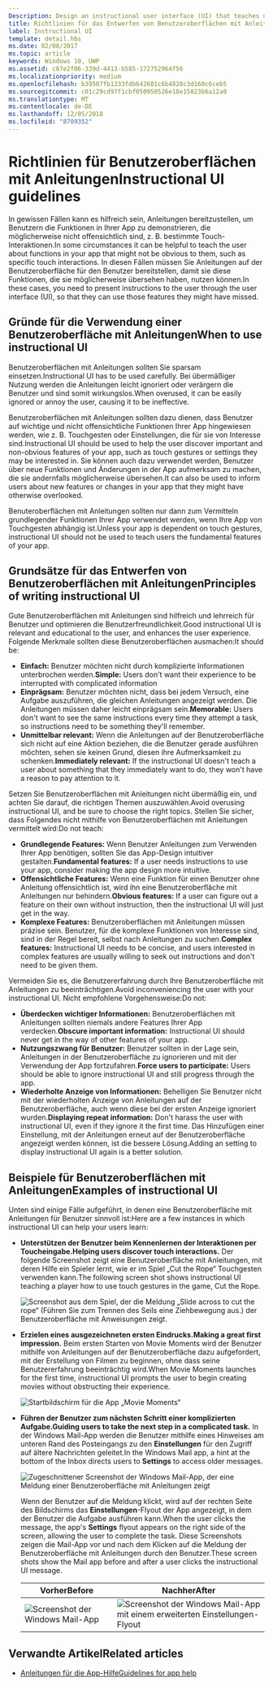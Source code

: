 ```yaml
---
Description: Design an instructional user interface (UI) that teaches users how to work with your UWP app.
title: Richtlinien für das Entwerfen von Benutzeroberflächen mit Anleitungen
label: Instructional UI
template: detail.hbs
ms.date: 02/08/2017
ms.topic: article
keywords: Windows 10, UWP
ms.assetid: c87e2f06-339d-4413-b585-172752964f56
ms.localizationpriority: medium
ms.openlocfilehash: b39507fb1333fdb642601c6b4828c3d160c6ceb5
ms.sourcegitcommit: c01c29cd97f1cbf050950526e18e15823b6a12a0
ms.translationtype: MT
ms.contentlocale: de-DE
ms.lasthandoff: 12/05/2018
ms.locfileid: "8709352"
---
```

# <a name="instructional-ui-guidelines"></a><span data-ttu-id="3871f-103">Richtlinien für Benutzeroberflächen mit Anleitungen</span><span class="sxs-lookup"><span data-stu-id="3871f-103">Instructional UI guidelines</span></span>



<span data-ttu-id="3871f-104">In gewissen Fällen kann es hilfreich sein, Anleitungen bereitzustellen, um Benutzern die Funktionen in Ihrer App zu demonstrieren, die möglicherweise nicht offensichtlich sind, z. B. bestimmte Touch-Interaktionen.</span><span class="sxs-lookup"><span data-stu-id="3871f-104">In some circumstances it can be helpful to teach the user about functions in your app that might not be obvious to them, such as specific touch interactions.</span></span> <span data-ttu-id="3871f-105">In diesen Fällen müssen Sie Anleitungen auf der Benutzeroberfläche für den Benutzer bereitstellen, damit sie diese Funktionen, die sie möglicherweise übersehen haben, nutzen können.</span><span class="sxs-lookup"><span data-stu-id="3871f-105">In these cases, you need to present instructions to the user through the user interface (UI), so that they can use those features they might have missed.</span></span>

## <a name="when-to-use-instructional-ui"></a><span data-ttu-id="3871f-106">Gründe für die Verwendung einer Benutzeroberfläche mit Anleitungen</span><span class="sxs-lookup"><span data-stu-id="3871f-106">When to use instructional UI</span></span>

<span data-ttu-id="3871f-107">Benutzeroberflächen mit Anleitungen sollten Sie sparsam einsetzen.</span><span class="sxs-lookup"><span data-stu-id="3871f-107">Instructional UI has to be used carefully.</span></span> <span data-ttu-id="3871f-108">Bei übermäßiger Nutzung werden die Anleitungen leicht ignoriert oder verärgern die Benutzer und sind somit wirkungslos.</span><span class="sxs-lookup"><span data-stu-id="3871f-108">When overused, it can be easily ignored or annoy the user, causing it to be ineffective.</span></span>

<span data-ttu-id="3871f-109">Benutzeroberflächen mit Anleitungen sollten dazu dienen, dass Benutzer auf wichtige und nicht offensichtliche Funktionen Ihrer App hingewiesen werden, wie z. B. Touchgesten oder Einstellungen, die für sie von Interesse sind.</span><span class="sxs-lookup"><span data-stu-id="3871f-109">Instructional UI should be used to help the user discover important and non-obvious features of your app, such as touch gestures or settings they may be interested in.</span></span> <span data-ttu-id="3871f-110">Sie können auch dazu verwendet werden, Benutzer über neue Funktionen und Änderungen in der App aufmerksam zu machen, die sie andernfalls möglicherweise übersehen.</span><span class="sxs-lookup"><span data-stu-id="3871f-110">It can also be used to inform users about new features or changes in your app that they might have otherwise overlooked.</span></span>

<span data-ttu-id="3871f-111">Benuteroberflächen mit Anleitungen sollten nur dann zum Vermitteln grundlegender Funktionen Ihrer App verwendet werden, wenn Ihre App von Touchgesten abhängig ist.</span><span class="sxs-lookup"><span data-stu-id="3871f-111">Unless your app is dependent on touch gestures, instructional UI should not be used to teach users the fundamental features of your app.</span></span>

## <a name="principles-of-writing-instructional-ui"></a><span data-ttu-id="3871f-112">Grundsätze für das Entwerfen von Benutzeroberflächen mit Anleitungen</span><span class="sxs-lookup"><span data-stu-id="3871f-112">Principles of writing instructional UI</span></span>

<span data-ttu-id="3871f-113">Gute Benutzeroberflächen mit Anleitungen sind hilfreich und lehrreich für Benutzer und optimieren die Benutzerfreundlichkeit.</span><span class="sxs-lookup"><span data-stu-id="3871f-113">Good instructional UI is relevant and educational to the user, and enhances the user experience.</span></span> <span data-ttu-id="3871f-114">Folgende Merkmale sollten diese Benutzeroberflächen ausmachen:</span><span class="sxs-lookup"><span data-stu-id="3871f-114">It should be:</span></span>

-   <span data-ttu-id="3871f-115">**Einfach:** Benutzer möchten nicht durch komplizierte Informationen unterbrochen werden.</span><span class="sxs-lookup"><span data-stu-id="3871f-115">**Simple:** Users don't want their experience to be interrupted with complicated information</span></span>
-   <span data-ttu-id="3871f-116">**Einprägsam:** Benutzer möchten nicht, dass bei jedem Versuch, eine Aufgabe auszuführen, die gleichen Anleitungen angezeigt werden. Die Anleitungen müssen daher leicht einprägsam sein.</span><span class="sxs-lookup"><span data-stu-id="3871f-116">**Memorable:** Users don't want to see the same instructions every time they attempt a task, so instructions need to be something they'll remember.</span></span>
-   <span data-ttu-id="3871f-117">**Unmittelbar relevant:** Wenn die Anleitungen auf der Benutzeroberfläche sich nicht auf eine Aktion beziehen, die die Benutzer gerade ausführen möchten, sehen sie keinen Grund, diesen ihre Aufmerksamkeit zu schenken.</span><span class="sxs-lookup"><span data-stu-id="3871f-117">**Immediately relevant:** If the instructional UI doesn't teach a user about something that they immediately want to do, they won't have a reason to pay attention to it.</span></span>

<span data-ttu-id="3871f-118">Setzen Sie Benutzeroberflächen mit Anleitungen nicht übermäßig ein, und achten Sie darauf, die richtigen Themen auszuwählen.</span><span class="sxs-lookup"><span data-stu-id="3871f-118">Avoid overusing instructional UI, and be sure to choose the right topics.</span></span> <span data-ttu-id="3871f-119">Stellen Sie sicher, dass Folgendes nicht mithilfe von Benutzeroberflächen mit Anleitungen vermittelt wird:</span><span class="sxs-lookup"><span data-stu-id="3871f-119">Do not teach:</span></span>

-   <span data-ttu-id="3871f-120">**Grundlegende Features:** Wenn Benutzer Anleitungen zum Verwenden Ihrer App benötigen, sollten Sie das App-Design intuitiver gestalten.</span><span class="sxs-lookup"><span data-stu-id="3871f-120">**Fundamental features:** If a user needs instructions to use your app, consider making the app design more intuitive.</span></span>
-   <span data-ttu-id="3871f-121">**Offensichtliche Features:** Wenn eine Funktion für einen Benutzer ohne Anleitung offensichtlich ist, wird ihn eine Benutzeroberfläche mit Anleitungen nur behindern.</span><span class="sxs-lookup"><span data-stu-id="3871f-121">**Obvious features:** If a user can figure out a feature on their own without instruction, then the instructional UI will just get in the way.</span></span>
-   <span data-ttu-id="3871f-122">**Komplexe Features:** Benutzeroberflächen mit Anleitungen müssen präzise sein. Benutzer, für die komplexe Funktionen von Interesse sind, sind in der Regel bereit, selbst nach Anleitungen zu suchen.</span><span class="sxs-lookup"><span data-stu-id="3871f-122">**Complex features:** Instructional UI needs to be concise, and users interested in complex features are usually willing to seek out instructions and don't need to be given them.</span></span>

<span data-ttu-id="3871f-123">Vermeiden Sie es, die Benutzererfahrung durch Ihre Benutzeroberfläche mit Anleitungen zu beeinträchtigen.</span><span class="sxs-lookup"><span data-stu-id="3871f-123">Avoid inconveniencing the user with your instructional UI.</span></span> <span data-ttu-id="3871f-124">Nicht empfohlene Vorgehensweise:</span><span class="sxs-lookup"><span data-stu-id="3871f-124">Do not:</span></span>

-   <span data-ttu-id="3871f-125">**Überdecken wichtiger Informationen:** Benutzeroberflächen mit Anleitungen sollten niemals andere Features Ihrer App verdecken.</span><span class="sxs-lookup"><span data-stu-id="3871f-125">**Obscure important information:** Instructional UI should never get in the way of other features of your app.</span></span>
-   <span data-ttu-id="3871f-126">**Nutzungszwang für Benutzer:** Benutzer sollten in der Lage sein, Anleitungen in der Benutzeroberfläche zu ignorieren und mit der Verwendung der App fortzufahren.</span><span class="sxs-lookup"><span data-stu-id="3871f-126">**Force users to participate:** Users should be able to ignore instructional UI and still progress through the app.</span></span>
-   <span data-ttu-id="3871f-127">**Wiederholte Anzeige von Informationen:** Behelligen Sie Benutzer nicht mit der wiederholten Anzeige von Anleitungen auf der Benutzeroberfläche, auch wenn diese bei der ersten Anzeige ignoriert wurden.</span><span class="sxs-lookup"><span data-stu-id="3871f-127">**Displaying repeat information:** Don't harass the user with instructional UI, even if they ignore it the first time.</span></span> <span data-ttu-id="3871f-128">Das Hinzufügen einer Einstellung, mit der Anleitungen erneut auf der Benutzeroberfläche angezeigt werden können, ist die bessere Lösung.</span><span class="sxs-lookup"><span data-stu-id="3871f-128">Adding an setting to display instructional UI again is a better solution.</span></span>

## <a name="examples-of-instructional-ui"></a><span data-ttu-id="3871f-129">Beispiele für Benutzeroberflächen mit Anleitungen</span><span class="sxs-lookup"><span data-stu-id="3871f-129">Examples of instructional UI</span></span>

<span data-ttu-id="3871f-130">Unten sind einige Fälle aufgeführt, in denen eine Benutzeroberfläche mit Anleitungen für Benutzer sinnvoll ist:</span><span class="sxs-lookup"><span data-stu-id="3871f-130">Here are a few instances in which instructional UI can help your users learn:</span></span>

-   **<span data-ttu-id="3871f-131">Unterstützen der Benutzer beim Kennenlernen der Interaktionen per Toucheingabe.</span><span class="sxs-lookup"><span data-stu-id="3871f-131">Helping users discover touch interactions.</span></span>** <span data-ttu-id="3871f-132">Der folgende Screenshot zeigt eine Benutzeroberfläche mit Anleitungen, mit deren Hilfe ein Spieler lernt, wie er im Spiel „Cut the Rope“ Touchgesten verwenden kann.</span><span class="sxs-lookup"><span data-stu-id="3871f-132">The following screen shot shows instructional UI teaching a player how to use touch gestures in the game, Cut the Rope.</span></span>

    ![Screenshot aus dem Spiel, der die Meldung „Slide across to cut the rope“ (Führen Sie zum Trennen des Seils eine Ziehbewegung aus.) der Benutzeroberfläche mit Anweisungen zeigt.](images/in-game-controls-3.png)

-   **<span data-ttu-id="3871f-134">Erzielen eines ausgezeichneten ersten Eindrucks.</span><span class="sxs-lookup"><span data-stu-id="3871f-134">Making a great first impression.</span></span>** <span data-ttu-id="3871f-135">Beim ersten Starten von Movie Moments wird der Benutzer mithilfe von Anleitungen auf der Benutzeroberfläche dazu aufgefordert, mit der Erstellung von Filmen zu beginnen, ohne dass seine Benutzererfahrung beeinträchtig wird.</span><span class="sxs-lookup"><span data-stu-id="3871f-135">When Movie Moments launches for the first time, instructional UI prompts the user to begin creating movies without obstructing their experience.</span></span>

    ![Startbildschirm für die App „Movie Moments“](images/instructional-ui-movie.png)

-   **<span data-ttu-id="3871f-137">Führen der Benutzer zum nächsten Schritt einer komplizierten Aufgabe.</span><span class="sxs-lookup"><span data-stu-id="3871f-137">Guiding users to take the next step in a complicated task.</span></span>** <span data-ttu-id="3871f-138">In der Windows Mail-App werden die Benutzer mithilfe eines Hinweises am unteren Rand des Posteingangs zu den **Einstellungen** für den Zugriff auf ältere Nachrichten geleitet.</span><span class="sxs-lookup"><span data-stu-id="3871f-138">In the Windows Mail app, a hint at the bottom of the Inbox directs users to **Settings** to access older messages.</span></span>

    ![Zugeschnittener Screenshot der Windows Mail-App, der eine Meldung einer Benutzeroberfläche mit Anleitungen zeigt](images/instructional-ui-mail-inbox.png)

    <span data-ttu-id="3871f-140">Wenn der Benutzer auf die Meldung klickt, wird auf der rechten Seite des Bildschirms das **Einstellungen**-Flyout der App angezeigt, in dem der Benutzer die Aufgabe ausführen kann.</span><span class="sxs-lookup"><span data-stu-id="3871f-140">When the user clicks the message, the app's **Settings** flyout appears on the right side of the screen, allowing the user to complete the task.</span></span> <span data-ttu-id="3871f-141">Diese Screenshots zeigen die Mail-App vor und nach dem Klicken auf die Meldung der Benutzeroberfläche mit Anleitungen durch den Benutzer.</span><span class="sxs-lookup"><span data-stu-id="3871f-141">These screen shots show the Mail app before and after a user clicks the instructional UI message.</span></span>

    | <span data-ttu-id="3871f-142">Vorher</span><span class="sxs-lookup"><span data-stu-id="3871f-142">Before</span></span>                                                               | <span data-ttu-id="3871f-143">Nachher</span><span class="sxs-lookup"><span data-stu-id="3871f-143">After</span></span>                                                                                                        |
    |----------------------------------------------------------------------|--------------------------------------------------------------------------------------------------------------|
    | ![Screenshot der Windows Mail-App](images/instructional-ui-mail.png) | ![Screenshot der Windows Mail-App mit einem erweiterten Einstellungen-Flyout](images/instructional-ui-mail-flyout.png) |

## <a name="related-articles"></a><span data-ttu-id="3871f-146">Verwandte Artikel</span><span class="sxs-lookup"><span data-stu-id="3871f-146">Related articles</span></span>

* [<span data-ttu-id="3871f-147">Anleitungen für die App-Hilfe</span><span class="sxs-lookup"><span data-stu-id="3871f-147">Guidelines for app help</span></span>](guidelines-for-app-help.md)
